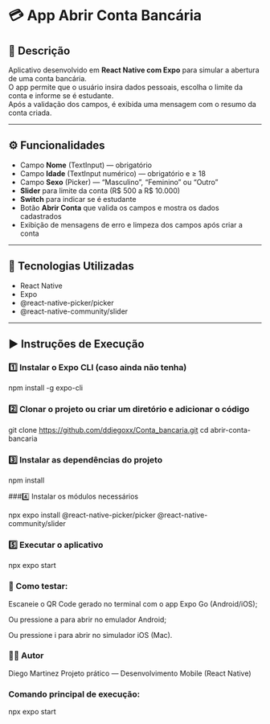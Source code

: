 # 💳 App Abrir Conta Bancária

## 📘 Descrição
Aplicativo desenvolvido em **React Native com Expo** para simular a abertura de uma conta bancária.  
O app permite que o usuário insira dados pessoais, escolha o limite da conta e informe se é estudante.  
Após a validação dos campos, é exibida uma mensagem com o resumo da conta criada.

---

## ⚙️ Funcionalidades

- Campo **Nome** (TextInput) — obrigatório  
- Campo **Idade** (TextInput numérico) — obrigatório e ≥ 18  
- Campo **Sexo** (Picker) — “Masculino”, “Feminino” ou “Outro”  
- **Slider** para limite da conta (R$ 500 a R$ 10.000)  
- **Switch** para indicar se é estudante  
- Botão **Abrir Conta** que valida os campos e mostra os dados cadastrados  
- Exibição de mensagens de erro e limpeza dos campos após criar a conta  

---

## 🧩 Tecnologias Utilizadas

- React Native  
- Expo  
- @react-native-picker/picker  
- @react-native-community/slider  

---

## ▶️ Instruções de Execução

### 1️⃣ Instalar o Expo CLI (caso ainda não tenha)
npm install -g expo-cli

### 2️⃣ Clonar o projeto ou criar um diretório e adicionar o código

git clone https://github.com/ddiegoxx/Conta_bancaria.git
cd abrir-conta-bancaria

### 3️⃣ Instalar as dependências do projeto

npm install

###4️⃣ Instalar os módulos necessários

npx expo install @react-native-picker/picker @react-native-community/slider

### 5️⃣ Executar o aplicativo

npx expo start

### 📱 Como testar:

Escaneie o QR Code gerado no terminal com o app Expo Go (Android/iOS);

Ou pressione a para abrir no emulador Android;

Ou pressione i para abrir no simulador iOS (Mac).

### 👨‍💻 Autor
Diego Martinez
Projeto prático — Desenvolvimento Mobile (React Native)

### Comando principal de execução:

npx expo start
